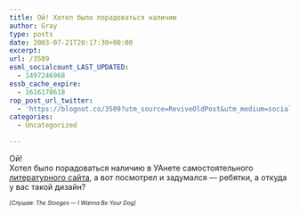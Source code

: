 ```yaml
---
title: Ой! Хотел было порадоваться наличию
author: Gray
type: posts
date: 2003-07-21T20:17:30+00:00
excerpt:
url: /3509
esml_socialcount_LAST_UPDATED:
  - 1497246968
essb_cache_expire:
  - 1616178618
rop_post_url_twitter:
  - 'https://blognot.co/3509?utm_source=ReviveOldPost&utm_medium=social&utm_campaign=ReviveOldPost'
categories:
  - Uncategorized

---
```








Ой!  
Хотел было порадоваться наличию в УАнете самостоятельного <a href="http://proza.com.ua" target="_blank">литературного сайта</a>, а вот посмотрел и задумался &#8212; ребятки, а откуда у вас такой дизайн?

_<font size="1">[Слушая: The Stooges &#8212; I Wanna Be Your Dog]</font>_